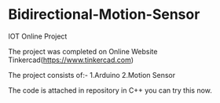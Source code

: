 # Bidirectional-Motion-Sensor
IOT Online Project

The project was completed on Online Website Tinkercad(https://www.tinkercad.com)

The project consists of:- 1.Arduino 2.Motion Sensor

The code is attached in repository in C++ you can try this now.
